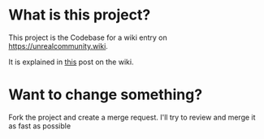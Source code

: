 # What is this project?
This project is the Codebase for a wiki entry on https://unrealcommunity.wiki.

It is explained in [this](https://unrealcommunity.wiki/umg-create-scrollable-list-of-clickable-buttons-from-dynamic-array-enobn8gk) post on the wiki.

# Want to change something?
Fork the project and create a merge request. I'll try to review and merge it as fast as possible